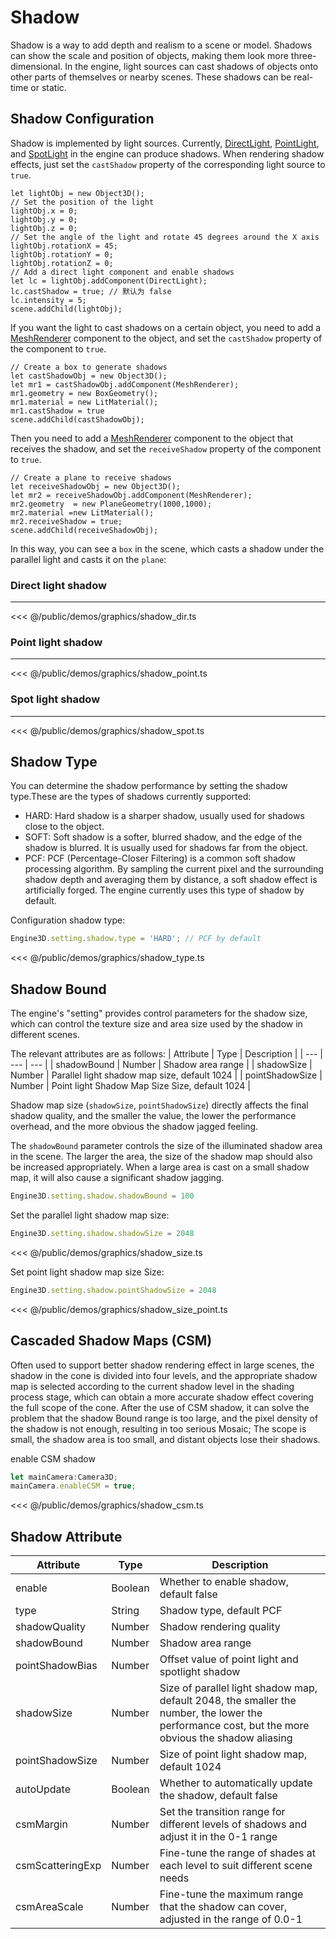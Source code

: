 # Shadow
Shadow is a way to add depth and realism to a scene or model. Shadows can show the scale and position of objects, making them look more three-dimensional. In the engine, light sources can cast shadows of objects onto other parts of themselves or nearby scenes. These shadows can be real-time or static.

## Shadow Configuration

Shadow is implemented by light sources. Currently, [DirectLight](/guide/graphics/lighting.html#DirectLight), [PointLight](/guide/graphics/lighting.html#PointLight), and [SpotLight](/guide/graphics/lighting.html#SpotLight) in the engine can produce shadows. When rendering shadow effects, just set the `castShadow` property of the corresponding light source to `true`.

```ts{12}
let lightObj = new Object3D();
// Set the position of the light
lightObj.x = 0;
lightObj.y = 0;
lightObj.z = 0;
// Set the angle of the light and rotate 45 degrees around the X axis
lightObj.rotationX = 45;
lightObj.rotationY = 0;
lightObj.rotationZ = 0;
// Add a direct light component and enable shadows
let lc = lightObj.addComponent(DirectLight);
lc.castShadow = true; // 默认为 false
lc.intensity = 5;
scene.addChild(lightObj);
```

If you want the light to cast shadows on a certain object, you need to add a [MeshRenderer](/api/classes/MeshRenderer) component to the object, and set the `castShadow` property of the component to `true`.

```ts{6}
// Create a box to generate shadows
let castShadowObj = new Object3D();
let mr1 = castShadowObj.addComponent(MeshRenderer);
mr1.geometry = new BoxGeometry();
mr1.material = new LitMaterial();
mr1.castShadow = true
scene.addChild(castShadowObj);
```

Then you need to add a [MeshRenderer](/api/classes/MeshRenderer) component to the object that receives the shadow, and set the `receiveShadow` property of the component to `true`.

```ts{6}
// Create a plane to receive shadows
let receiveShadowObj = new Object3D();
let mr2 = receiveShadowObj.addComponent(MeshRenderer);
mr2.geometry  = new PlaneGeometry(1000,1000);
mr2.material =new LitMaterial();
mr2.receiveShadow = true;
scene.addChild(receiveShadowObj);
```
In this way, you can see a `box` in the scene, which casts a shadow under the parallel light and casts it on the `plane`:

### Direct light shadow
---
<Demo :height="500" src="/demos/graphics/shadow_dir.ts"></Demo>

<<< @/public/demos/graphics/shadow_dir.ts

### Point light shadow
---
<Demo :height="500" src="/demos/graphics/shadow_point.ts"></Demo>

<<< @/public/demos/graphics/shadow_point.ts

### Spot light shadow
---
<Demo :height="500" src="/demos/graphics/shadow_spot.ts"></Demo>

<<< @/public/demos/graphics/shadow_spot.ts

<!-- ## Shadow Bias
Shadow bias `shadowBias` is an important parameter that affects shadow rendering. Because the size of the shadow texture and the size of the final rendering texture are not completely the same, it will cause sampling distortion and other situations. Usually, you can manually set a small offset `shadowBias` to solve the sampling distortion.

```ts
Engine3D.setting.shadow.shadowBias = 0.0002 // Shadow bias for direct light
Engine3D.setting.shadow.pointShadowBias = 0.2 // Shadow bias for point light or spot light
```

> Normally, if `shadowBias` is set too small, it will cause large areas of moire or completely cover the shadow; on the contrary, if it is set too large, it will cause the shadow and object to be separated (leakage).

<Demo :height="500" src="/demos/graphics/shadow_bias.ts"></Demo>

<<< @/public/demos/graphics/shadow_bias.ts -->

## Shadow Type

You can determine the shadow performance by setting the shadow type.These are the types of shadows currently supported:
- HARD: Hard shadow is a sharper shadow, usually used for shadows close to the object.
- SOFT: Soft shadow is a softer, blurred shadow, and the edge of the shadow is blurred. It is usually used for shadows far from the object.
- PCF: PCF (Percentage-Closer Filtering) is a common soft shadow processing algorithm. By sampling the current pixel and the surrounding shadow depth and averaging them by distance, a soft shadow effect is artificially forged. The engine currently uses this type of shadow by default.

Configuration shadow type:
```ts
Engine3D.setting.shadow.type = 'HARD'; // PCF by default
```

<Demo :height="500" src="/demos/graphics/shadow_type.ts"></Demo>

<<< @/public/demos/graphics/shadow_type.ts

## Shadow Bound
The engine's "setting" provides control parameters for the shadow size, which can control the texture size and area size used by the shadow in different scenes.

The relevant attributes are as follows:
| Attribute       | Type    | Description |
| --- | --- | --- |
| shadowBound | Number | Shadow area range |
| shadowSize | Number | Parallel light shadow map size, default 1024 |
| pointShadowSize | Number | Point light Shadow Map Size Size, default 1024 |

Shadow map size (`shadowSize`, `pointShadowSize`) directly affects the final shadow quality, and the smaller the value, the lower the performance overhead, and the more obvious the shadow jagged feeling.

The `shadowBound` parameter controls the size of the illuminated shadow area in the scene. The larger the area, the size of the shadow map should also be increased appropriately. When a large area is cast on a small shadow map, it will also cause a significant shadow jagging.
```ts
Engine3D.setting.shadow.shadowBound = 100
```

Set the parallel light shadow map size:
```ts
Engine3D.setting.shadow.shadowSize = 2048
```
<Demo :height="500" src="/demos/graphics/shadow_size.ts"></Demo>

<<< @/public/demos/graphics/shadow_size.ts


Set point light shadow map size Size:
```ts
Engine3D.setting.shadow.pointShadowSize = 2048
```

<Demo :height="500" src="/demos/graphics/shadow_size_point.ts"></Demo>

<<< @/public/demos/graphics/shadow_size_point.ts

## Cascaded Shadow Maps (CSM)
Often used to support better shadow rendering effect in large scenes, the shadow in the cone is divided into four levels, and the appropriate shadow map is selected according to the current shadow level in the shading process stage, which can obtain a more accurate shadow effect covering the full scope of the cone. After the use of CSM shadow, it can solve the problem that the shadow Bound range is too large, and the pixel density of the shadow is not enough, resulting in too serious Mosaic; The scope is small, the shadow area is too small, and distant objects lose their shadows.

enable CSM shadow
```ts
let mainCamera:Camera3D;
mainCamera.enableCSM = true;
```

<Demo :height="500" src="/demos/graphics/shadow_csm.ts"></Demo>

<<< @/public/demos/graphics/shadow_csm.ts

## Shadow Attribute

| Attribute       | Type    | Description |
|-----------------|---------|------------------------|
| enable          | Boolean | Whether to enable shadow, default false |
| type            | String  | Shadow type, default PCF |
| shadowQuality   | Number  | Shadow rendering quality |
| shadowBound     | Number  | Shadow area range |
| pointShadowBias | Number  | Offset value of point light and spotlight shadow |
| shadowSize      | Number  | Size of parallel light shadow map, default 2048, the smaller the number, the lower the performance cost, but the more obvious the shadow aliasing |
| pointShadowSize | Number  | Size of point light shadow map, default 1024 |
| autoUpdate      | Boolean | Whether to automatically update the shadow, default false |
| csmMargin | Number | Set the transition range for different levels of shadows and adjust it in the 0-1 range |
| csmScatteringExp | Number | Fine-tune the range of shades at each level to suit different scene needs |
| csmAreaScale | Number | Fine-tune the maximum range that the shadow can cover, adjusted in the range of 0.0-1 |